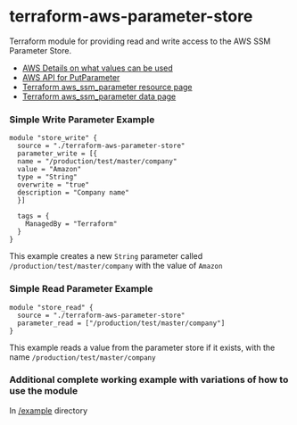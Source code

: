 # terraform-aws-parameter-store

Terraform module for providing read and write access to the AWS SSM Parameter Store.

* [AWS Details on what values can be used](https://docs.aws.amazon.com/systems-manager/latest/userguide/sysman-paramstore-su-create.html)
* [AWS API for PutParameter](https://docs.aws.amazon.com/systems-manager/latest/APIReference/API_PutParameter.html)
* [Terraform aws_ssm_parameter resource page](https://www.terraform.io/docs/providers/aws/r/ssm_parameter.html)
* [Terraform aws_ssm_parameter data page](https://www.terraform.io/docs/providers/aws/d/ssm_parameter.html)

### Simple Write Parameter Example
```hcl
module "store_write" {
  source = "./terraform-aws-parameter-store"
  parameter_write = [{
  name = "/production/test/master/company"
  value = "Amazon"
  type = "String"
  overwrite = "true"
  description = "Company name"
  }]

  tags = {
  	ManagedBy = "Terraform"
  }
}
```
This example creates a new `String` parameter called `/production/test/master/company` with the value of `Amazon`

### Simple Read Parameter Example
```hcl
module "store_read" {
  source = "./terraform-aws-parameter-store"
  parameter_read = ["/production/test/master/company"]
}
```
This example reads a value from the parameter store if it exists, with the name `/production/test/master/company`

### Additional complete working example with variations of how to use the module
In [/example](./example) directory


